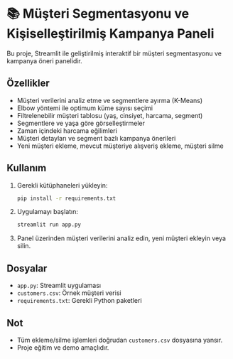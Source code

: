 # 📚 Müşteri Segmentasyonu ve Kişiselleştirilmiş Kampanya Paneli

Bu proje, Streamlit ile geliştirilmiş interaktif bir müşteri segmentasyonu ve kampanya öneri panelidir.

## Özellikler
- Müşteri verilerini analiz etme ve segmentlere ayırma (K-Means)
- Elbow yöntemi ile optimum küme sayısı seçimi
- Filtrelenebilir müşteri tablosu (yaş, cinsiyet, harcama, segment)
- Segmentlere ve yaşa göre görselleştirmeler
- Zaman içindeki harcama eğilimleri
- Müşteri detayları ve segment bazlı kampanya önerileri
- Yeni müşteri ekleme, mevcut müşteriye alışveriş ekleme, müşteri silme

## Kullanım
1. Gerekli kütüphaneleri yükleyin:
   ```bash
   pip install -r requirements.txt
   ```
2. Uygulamayı başlatın:
   ```bash
   streamlit run app.py
   ```
3. Panel üzerinden müşteri verilerini analiz edin, yeni müşteri ekleyin veya silin.

## Dosyalar
- `app.py`: Streamlit uygulaması
- `customers.csv`: Örnek müşteri verisi
- `requirements.txt`: Gerekli Python paketleri

## Not
- Tüm ekleme/silme işlemleri doğrudan `customers.csv` dosyasına yansır.
- Proje eğitim ve demo amaçlıdır.
